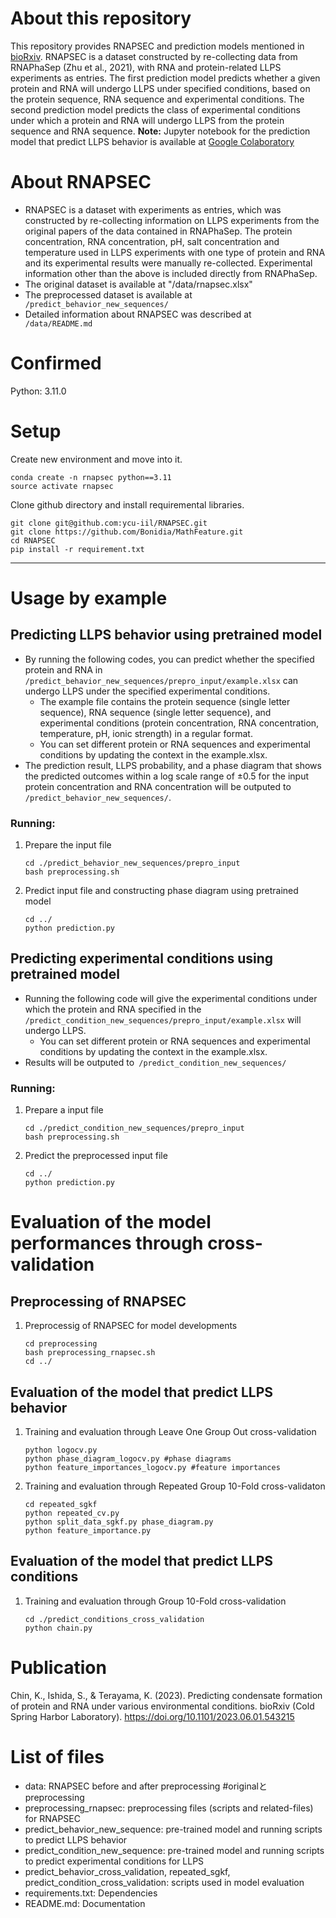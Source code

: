 # About this repository
This repository provides RNAPSEC and prediction models mentioned in [bioRxiv]( https://doi.org/10.1101/2023.06.01.543215). RNAPSEC is a dataset constructed by re-collecting data from RNAPhaSep (Zhu et al., 2021), with RNA and protein-related LLPS experiments as entries. The first prediction model predicts whether a given protein and RNA will undergo LLPS under specified conditions, based on the protein sequence, RNA sequence and experimental conditions. The second prediction model predicts the class of experimental conditions under which a protein and RNA will undergo LLPS from the protein sequence and RNA sequence. 
**Note:** Jupyter notebook for the prediction model that predict LLPS behavior is available at [Google Colaboratory](https://colab.research.google.com/drive/13n6yXMnmtuKbZ6imWzPfv4M_k3ZxVgHI#scrollTo=qoSvAlcNoqEn)

# About RNAPSEC
- RNAPSEC is a dataset with experiments as entries, which was constructed by re-collecting information on LLPS experiments from the original papers of the data contained in RNAPhaSep. The protein concentration, RNA concentration, pH, salt concentration and temperature used in LLPS experiments with one type of protein and RNA and its experimental results were manually re-collected. Experimental information other than the above is included directly from RNAPhaSep.
- The original dataset is available at "/data/rnapsec.xlsx" 
- The preprocessed dataset is available at ``` /predict_behavior_new_sequences/```
- Detailed information about RNAPSEC was described at ``` /data/README.md```
# Confirmed
Python: 3.11.0

# Setup
Create new environment and move into it.
``` 
conda create -n rnapsec python==3.11
source activate rnapsec
``` 
Clone github directory and install requiremental libraries. 
``` 
git clone git@github.com:ycu-iil/RNAPSEC.git
git clone https://github.com/Bonidia/MathFeature.git 
cd RNAPSEC
pip install -r requirement.txt
``` 
-----
# Usage by example
## Predicting LLPS behavior using pretrained model
- By running the following codes, you can predict whether the specified protein and RNA in ``` /predict_behavior_new_sequences/prepro_input/example.xlsx``` can undergo LLPS under the specified experimental conditions. 
    - The example file contains the protein sequence (single letter sequence), RNA sequence (single letter sequence), and experimental conditions (protein concentration, RNA concentration, temperature, pH, ionic strength) in a regular format. 
    - You can set different protein or RNA sequences and experimental conditions by updating the context in the example.xlsx.
- The prediction result, LLPS probability, and a phase diagram that shows the predicted outcomes within a log scale range of ±0.5 for the input protein concentration and RNA concentration will be outputed to ``` /predict_behavior_new_sequences/```.

### Running: 
1. Prepare the input file 
    
    ``` 
    cd ./predict_behavior_new_sequences/prepro_input
    bash preprocessing.sh 
    ``` 
2. Predict input file and constructing phase diagram using pretrained model
    ``` 
    cd ../
    python prediction.py
    ``` 
## Predicting experimental conditions using pretrained model
- Running the following code will give the experimental conditions under which the protein and RNA specified in the ``` /predict_condition_new_sequences/prepro_input/example.xlsx``` will undergo LLPS.
    - You can set different protein or RNA sequences and experimental conditions by updating the context in the example.xlsx.
- Results will be outputed to``` /predict_condition_new_sequences/```

### Running:
1.  Prepare a input file
    ``` 
    cd ./predict_condition_new_sequences/prepro_input
    bash preprocessing.sh
    ``` 
2.  Predict the preprocessed input file
    ``` 
    cd ../
    python prediction.py
    ``` 
# Evaluation of the model performances through cross-validation
##  Preprocessing of RNAPSEC
1. Preprocessig of RNAPSEC for model developments
    ``` 
    cd preprocessing
    bash preprocessing_rnapsec.sh
    cd ../
    ``` 
##  Evaluation of the model that predict LLPS behavior
1. Training and evaluation through Leave One Group Out cross-validation
    ``` 
    python logocv.py
    python phase_diagram_logocv.py #phase diagrams
    python feature_importances_logocv.py #feature importances
    ``` 
2. Training and evaluation through Repeated Group 10-Fold cross-validaton
    ``` 
    cd repeated_sgkf
    python repeated_cv.py
    python split_data_sgkf.py phase_diagram.py
    python feature_importance.py
    ``` 
## Evaluation of the model that predict LLPS conditions
1. Training and evaluation through Group 10-Fold cross-validation 
    ``` 
    cd ./predict_conditions_cross_validation
    python chain.py
    ``` 
# Publication
Chin, K., Ishida, S., & Terayama, K. (2023). Predicting condensate formation of protein and RNA under various environmental conditions. bioRxiv (Cold Spring Harbor Laboratory). https://doi.org/10.1101/2023.06.01.543215

# List of files
- data: RNAPSEC before and after preprocessing #originalとpreprocessing 
- preprocessing_rnapsec: preprocessing files (scripts and related-files) for RNAPSEC
- predict_behavior_new_sequence: pre-trained model and running scripts to predict LLPS behavior
- predict_condition_new_sequence: pre-trained model and running scripts to predict experimental conditions for LLPS
- predict_behavior_cross_validation, repeated_sgkf, predict_condition_cross_validation: scripts used in model evaluation
- requirements.txt: Dependencies
- README.md: Documentation



